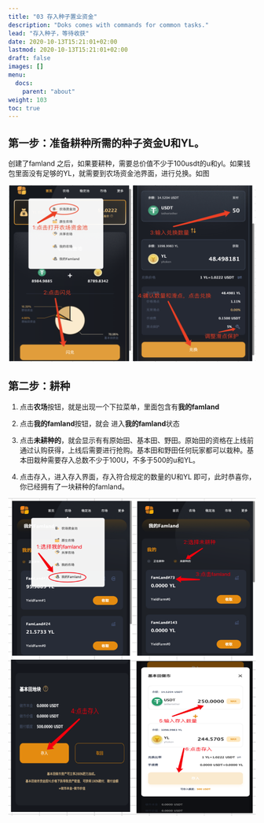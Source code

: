 ```yaml
---
title: "03 存入种子置业资金"
description: "Doks comes with commands for common tasks."
lead: "存入种子，等待收获"
date: 2020-10-13T15:21:01+02:00
lastmod: 2020-10-13T15:21:01+02:00
draft: false
images: []
menu:
  docs:
    parent: "about"
weight: 103
toc: true
---
```


## 第一步：准备耕种所需的种子资金U和YL。

创建了famland 之后，如果要耕种，需要总价值不少于100usdt的u和yl。如果钱包里面没有足够的YL，就需要到农场资金池界面，进行兑换。如图

![031](031.png)



## 第二步：耕种

1. 点击**农场**按钮，就是出现一个下拉菜单，里面包含有**我的famland**

2. 点击**我的famland**按钮，就会 进入**我的famland**状态

3. 点击**未耕种的**，就会显示有有原始田、基本田、野田。原始田的资格在上线前通过认购获得，上线后需要进行抢购。基本田和野田任何玩家都可以栽种。基本田栽种需要存入总数不少于100U，不多于500的u和YL。

4. 点击存入，进入存入界面，存入符合规定的数量的U和YL 即可，此时恭喜你，你已经拥有了一块耕种的famland。

![032](032.png)
